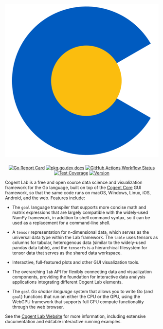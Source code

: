 <h1 align="center">
    <a href="https://cogentcore.org/lab">
        <img alt="Cogent Core Logo" src="icon.svg"><br>
    </a>
</h1>

<p align="center">
    <a href="https://goreportcard.com/report/cogentcore.org/lab"><img src="https://goreportcard.com/badge/cogentcore.org/lab" alt="Go Report Card"></a>
    <a href="https://pkg.go.dev/cogentcore.org/lab"><img src="https://img.shields.io/badge/dev-reference-007d9c?logo=go&logoColor=white&style=flat" alt="pkg.go.dev docs"></a>
    <a href="https://github.com/cogentcore/lab/actions"><img alt="GitHub Actions Workflow Status" src="https://img.shields.io/github/actions/workflow/status/cogentcore/lab/go.yml"></a>
    <a href="https://raw.githack.com/wiki/cogentcore/lab/coverage.html"><img alt="Test Coverage" src="https://github.com/cogentcore/lab/wiki/coverage.svg"></a>
    <a href="https://github.com/cogentcore/lab/tags"><img alt="Version" src="https://img.shields.io/github/v/tag/cogentcore/lab?label=version"></a>
</p>

Cogent Lab is a free and open source data science and visualization framework for the Go language, built on top of the [Cogent Core](https://cogentcore.org/core) GUI framework, so that the same code runs on macOS, Windows, Linux, iOS, Android, and the web. Features include:

* The `goal` language transpiler that supports more concise math and matrix expressions that are largely compatible with the widely-used NumPy framework, in addition to shell command syntax, so it can be used as a replacement for a command-line shell. 

* A `tensor` representation for n-dimensional data, which serves as the universal data type within the Lab framework. The `table` uses tensors as columns for tabular, heterogenous data (similar to the widely-used pandas data table), and the `tensorfs` is a hierarchical filesystem for tensor data that serves as the shared data workspace.

* Interactive, full-featured plots and other GUI visualization tools.

* The overarching `lab` API for flexibly connecting data and visualization components, providing the foundation for interactive data analysis applications integrating different Cogent Lab elements.

* The `gosl` _Go shader language_ system that allows you to write Go (and `goal`) functions that run on either the CPU or the GPU, using the WebGPU framework that supports full GPU compute functionality through the web browser.

See the [Cogent Lab Website](https://cogentcore.org/lab) for more information, including extensive documentation and editable interactive running examples. 

